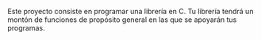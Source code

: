 Este proyecto consiste en programar una librería en C. Tu librería tendrá un montón de funciones de propósito general en las que se apoyarán tus programas.
